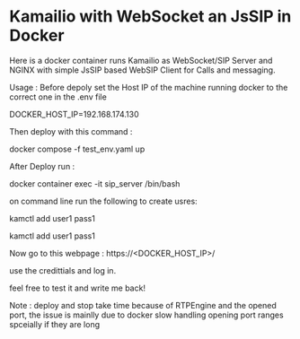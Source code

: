 # Kamailio with WebSocket an JsSIP in Docker

Here is a docker container runs Kamailio as WebSocket/SIP Server and NGINX with simple JsSIP based WebSIP Client for Calls and messaging.

Usage :
Before depoly set the Host IP of the machine running docker to the correct one in the .env file

DOCKER_HOST_IP=192.168.174.130

Then deploy with this command :

docker compose -f test_env.yaml up

After Deploy run :

docker container exec -it sip_server /bin/bash

on command line run the following to create usres:

kamctl add user1 pass1

kamctl add user1 pass1

Now go to this webpage :
https://<DOCKER_HOST_IP>/

use the credittials and log in.

feel free to test it and write me back!

Note : deploy and stop take time because of RTPEngine and the opened port, the issue is mainlly due to docker slow handling opening port ranges spceially if they are long
